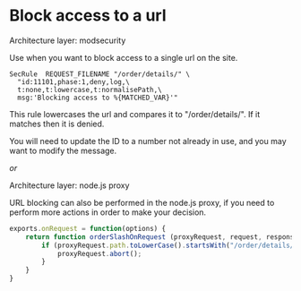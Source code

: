 # Block access to a url

Architecture layer: modsecurity

Use when you want to block access to a single url on the site.

```ApacheConf
SecRule  REQUEST_FILENAME "/order/details/" \
  "id:11101,phase:1,deny,log,\
  t:none,t:lowercase,t:normalisePath,\
  msg:'Blocking access to %{MATCHED_VAR}'"
```

This rule lowercases the url and compares it to "/order/details/". If it matches then it is denied.

You will need to update the ID to a number not already in use, and you may want to modify the message.

_or_

Architecture layer: node.js proxy

URL blocking can also be performed in the node.js proxy, if you need to perform more actions in order to make your decision.

```javascript
exports.onRequest = function(options) {
    return function orderSlashOnRequest (proxyRequest, request, response, options) {
        if (proxyRequest.path.toLowerCase().startsWith("/order/details/")) {
            proxyRequest.abort();
        }
    }
}
```
